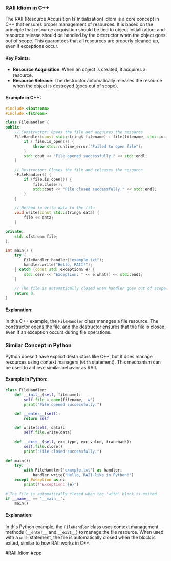 ### RAII Idiom in C++

The RAII (Resource Acquisition Is Initialization) idiom is a core concept in C++ that ensures proper management of resources. It is based on the principle that resource acquisition should be tied to object initialization, and resource release should be handled by the destructor when the object goes out of scope. This guarantees that all resources are properly cleaned up, even if exceptions occur.

#### Key Points:
- **Resource Acquisition**: When an object is created, it acquires a resource.
- **Resource Release**: The destructor automatically releases the resource when the object is destroyed (goes out of scope).

#### Example in C++:

```cpp
#include <iostream>
#include <fstream>

class FileHandler {
public:
    // Constructor: Opens the file and acquires the resource
    FileHandler(const std::string& filename) : file(filename, std::ios::out) {
        if (!file.is_open()) {
            throw std::runtime_error("Failed to open file");
        }
        std::cout << "File opened successfully." << std::endl;
    }

    // Destructor: Closes the file and releases the resource
    ~FileHandler() {
        if (file.is_open()) {
            file.close();
            std::cout << "File closed successfully." << std::endl;
        }
    }

    // Method to write data to the file
    void write(const std::string& data) {
        file << data;
    }

private:
    std::ofstream file;
};

int main() {
    try {
        FileHandler handler("example.txt");
        handler.write("Hello, RAII!");
    } catch (const std::exception& e) {
        std::cerr << "Exception: " << e.what() << std::endl;
    }

    // The file is automatically closed when handler goes out of scope
    return 0;
}
```

#### Explanation:
In this C++ example, the `FileHandler` class manages a file resource. The constructor opens the file, and the destructor ensures that the file is closed, even if an exception occurs during file operations.

### Similar Concept in Python

Python doesn't have explicit destructors like C++, but it does manage resources using context managers (`with` statement). This mechanism can be used to achieve similar behavior as RAII.

#### Example in Python:

```python
class FileHandler:
    def __init__(self, filename):
        self.file = open(filename, 'w')
        print("File opened successfully.")

    def __enter__(self):
        return self

    def write(self, data):
        self.file.write(data)

    def __exit__(self, exc_type, exc_value, traceback):
        self.file.close()
        print("File closed successfully.")

def main():
    try:
        with FileHandler('example.txt') as handler:
            handler.write("Hello, RAII-like in Python!")
    except Exception as e:
        print(f"Exception: {e}")

# The file is automatically closed when the 'with' block is exited
if __name__ == "__main__":
    main()
```

#### Explanation:
In this Python example, the `FileHandler` class uses context management methods (`__enter__` and `__exit__`) to manage the file resource. When used with a `with` statement, the file is automatically closed when the block is exited, similar to how RAII works in C++.

#RAII Idiom #cpp